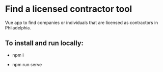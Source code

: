 # Find a licensed contractor tool

Vue app to find companies or individuals that are licensed as contractors in Philadelphia.

## To install and run locally:
* npm i 

* npm run serve